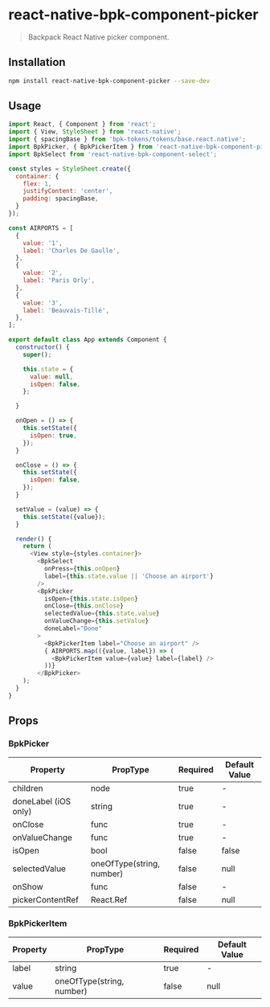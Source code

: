 # react-native-bpk-component-picker

> Backpack React Native picker component.

## Installation

```sh
npm install react-native-bpk-component-picker --save-dev
```

## Usage

```js
import React, { Component } from 'react';
import { View, StyleSheet } from 'react-native';
import { spacingBase } from 'bpk-tokens/tokens/base.react.native';
import BpkPicker, { BpkPickerItem } from 'react-native-bpk-component-picker';
import BpkSelect from 'react-native-bpk-component-select';

const styles = StyleSheet.create({
  container: {
    flex: 1,
    justifyContent: 'center',
    padding: spacingBase,
  }
});

const AIRPORTS = [
  {
    value: '1',
    label: 'Charles De Gaulle',
  },
  {
    value: '2',
    label: 'Paris Orly',
  },
  {
    value: '3',
    label: 'Beauvais-Tillé',
  },
];

export default class App extends Component {
  constructor() {
    super();

    this.state = {
      value: null,
      isOpen: false,
    };

  }

  onOpen = () => {
    this.setState({
      isOpen: true,
    });
  }

  onClose = () => {
    this.setState({
      isOpen: false,
    });
  }

  setValue = (value) => {
    this.setState({value});
  }

  render() {
    return (
      <View style={styles.container}>
        <BpkSelect
          onPress={this.onOpen}
          label={this.state.value || 'Choose an airport'}
        />
        <BpkPicker
          isOpen={this.state.isOpen}
          onClose={this.onClose}
          selectedValue={this.state.value}
          onValueChange={this.setValue}
          doneLabel="Done"
        >
          <BpkPickerItem label="Choose an airport" />
          { AIRPORTS.map(({value, label}) => (
            <BpkPickerItem value={value} label={label} />
          ))}
        </BpkPicker>
    );
  }
}
```

## Props

### BpkPicker

| Property             | PropType                              | Required | Default Value |
| -----------          | ------------------------------------- | -------- | ------------- |
| children             | node                                  | true     | -             |
| doneLabel (iOS only) | string                                | true     | -             |
| onClose              | func                                  | true     | -             |
| onValueChange        | func                                  | true     | -             |
| isOpen               | bool                                  | false    | false         |
| selectedValue        | oneOfType(string, number)             | false    | null          |
| onShow               | func                                  | false    | -             |
| pickerContentRef     | React.Ref                             | false    | null          |

### BpkPickerItem

| Property             | PropType                              | Required | Default Value |
| -----------          | ------------------------------------- | -------- | ------------- |
| label                | string                                | true     | -             |
| value                | oneOfType(string, number)             | false    | null          |

